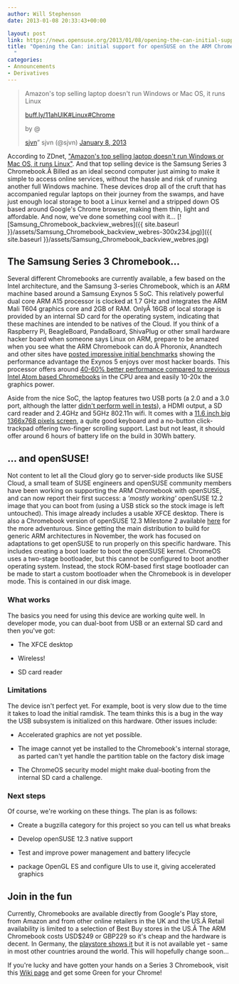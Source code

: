 ```yaml
---
author: Will Stephenson
date: 2013-01-08 20:33:43+00:00

layout: post
link: https://news.opensuse.org/2013/01/08/opening-the-can-initial-support-for-opensuse-on-the-arm-chromebook/
title: "Opening the Can: initial support for openSUSE on the ARM Chromebook\
  "
categories:
- Announcements
- Derivatives
---
```



<blockquote>

> 
> 
Amazon's top selling laptop doesn't run Windows or Mac OS, it runs Linux

[buff.ly/11ahUlK](http://t.co/jQeuELQE)[#Linux](https://twitter.com/search/%23Linux)[#Chrome](https://twitter.com/search/%23Chrome)

> 
> 
by @

[sjvn](https://twitter.com/sjvn)” sjvn (@sjvn) [January 8, 2013](https://twitter.com/sjvn/status/288729421416898560)</blockquote>



According to ZDnet, ["Amazon's top selling laptop doesn't run Windows or Mac OS, it runs Linux"](http://www.zdnet.com/amazons-top-selling-laptop-doesnt-run-windows-or-mac-os-it-runs-linux-7000009433/). And that top selling device is the Samsung Series 3 Chromebook.Â Billed as an ideal second computer just aiming to make it simple to access online services, without the hassle and risk of running another full Windows machine. These devices drop all of the cruft that has accompanied regular laptops on their journey from the swamps, and have just enough local storage to boot a Linux kernel and a stripped down OS based around Google's Chrome browser, making them thin, light and affordable. And now, we've done something cool with it...<!-- more -->
[![Samsung_Chromebook_backview_webres]({{ site.baseurl }}/assets/Samsung_Chromebook_backview_webres-300x234.jpg)]({{ site.baseurl }}/assets/Samsung_Chromebook_backview_webres.jpg)


## The Samsung Series 3 Chromebook...


Several different Chromebooks are currently available, a few based on the Intel architecture, and the Samsung 3-series Chromebook, which is an ARM machine based around a Samsung Exynos 5 SoC. This relatively powerful dual core ARM A15 processor is clocked at 1.7 GHz and integrates the ARM Mali T604 graphics core and 2GB of RAM. OnlyÂ 16GB of local storage is provided by an internal SD card for the operating system, indicating that these machines are intended to be natives of the Cloud. If you think of a Raspberry Pi, BeagleBoard, PandaBoard, ShivaPlug or other small hardware hacker board when someone says Linux on ARM, prepare to be amazed when you see what the ARM Chromebook can do.Â Phoronix, Anandtech and other sites have [posted impressive initial benchmarks](http://www.anandtech.com/show/6422/samsung-chromebook-xe303-review-testing-arms-cortex-a15) showing the performance advantage the Exynos 5 enjoys over most hacker boards. This processor offers around [40-60% better performance compared to previous Intel Atom based Chromebooks](http://www.anandtech.com/show/6422/samsung-chromebook-xe303-review-testing-arms-cortex-a15/6) in the CPU area and easily 10-20x the graphics power.

Aside from the nice SoC, the laptop features two USB ports (a 2.0 and a 3.0 port, although the latter [didn't perform well in tests](http://www.anandtech.com/show/6422/samsung-chromebook-xe303-review-testing-arms-cortex-a15/2)), a HDMI output, a SD card reader and 2.4GHz and 5GHz 802.11n wifi. It comes with a [11.6 inch big 1366x768 pixels screen](http://www.anandtech.com/show/6422/samsung-chromebook-xe303-review-testing-arms-cortex-a15/4), a quite good keyboard and a no-button click-trackpad offering two-finger scrolling support. Last but not least, it should offer around 6 hours of battery life on the build in 30Wh battery.


## ... and openSUSE!


Not content to let all the Cloud glory go to server-side products like SUSE Cloud, a small team of SUSE engineers and openSUSE community members have been working on supporting the ARM Chromebook with openSUSE, and can now report their first success: a _'mostly working'_ openSUSE 12.2 image that you can boot from (using a USB stick so the stock image is left untouched). This image already includes a usable XFCE desktop. There is also a Chromebook version of openSUSE 12.3 Milestone 2 available [here](http://download.opensuse.org/ports/armv7hl/distribution/12.3-Milestone2/images/) for the more adventurous. Since getting the main distribution to build for generic ARM architectures in November, the work has focused on adaptations to get openSUSE to run properly on this specific hardware. This includes creating a boot loader to boot the openSUSE kernel. ChromeOS uses a two-stage bootloader, but this cannot be configured to boot another operating system. Instead, the stock ROM-based first stage bootloader can be made to start a custom bootloader when the Chromebook is in developer mode. This is contained in our disk image.


### What works


The basics you need for using this device are working quite well. In developer mode, you can dual-boot from USB or an external SD card and then you've got:



	
  * The XFCE desktop

	
  * Wireless!

	
  * SD card reader




### Limitations


The device isn't perfect yet. For example, boot is very slow due to the time it takes to load the initial ramdisk. The team thinks this is a bug in the way the USB subsystem is initialized on this hardware. Other issues include:



	
  * Accelerated graphics are not yet possible.

	
  * The image cannot yet be installed to the Chromebook's internal storage, as parted can't yet handle the partition table on the factory disk image

	
  * The ChromeOS security model might make dual-booting from the internal SD card a challenge.




### Next steps


Of course, we're working on these things. The plan is as follows:



	
  * Create a bugzilla category for this project so you can tell us what breaks

	
  * Develop openSUSE 12.3 native support

	
  * Test and improve power management and battery lifecycle

	
  * package OpenGL ES and configure UIs to use it, giving accelerated graphics




## Join in the fun


Currently, Chromebooks are available directly from Google's Play store, from Amazon and from other online retailers in the UK and the US.Â Retail availability is limited to a selection of Best Buy stores in the US.Â The ARM Chromebook costs USD$249 or GBP229 so it's cheap and the hardware is decent. In Germany, the [playstore shows it](https://play.google.com/store/devices/details?id=chromebook_samsung_wifi&hl=de) but it is not available yet - same in most other countries around the world. This will hopefully change soon...

If you're lucky and have gotten your hands on a Series 3 Chromebook, visit this [Wiki page](https://en.opensuse.org/HCL:ARMChromebook) and get some Green for your Chrome!		

